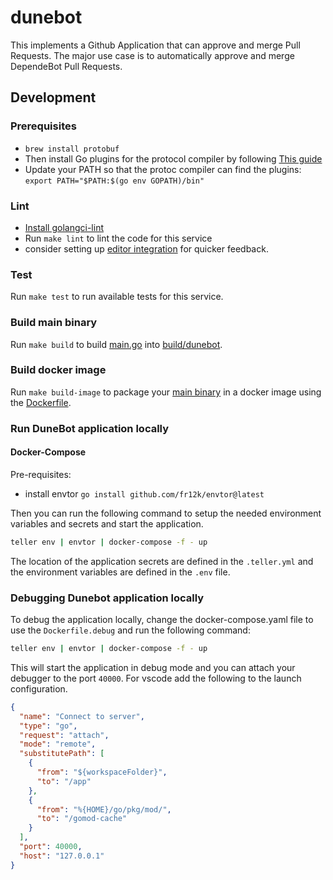 # dunebot

This implements a Github Application that can approve and merge Pull Requests.
The major use case is to automatically approve and merge DependeBot Pull Requests.

## Development

### Prerequisites

- `brew install protobuf`
- Then install Go plugins for the protocol compiler by following [This guide](https://grpc.io/docs/languages/go/quickstart/#prerequisites)
- Update your PATH so that the protoc compiler can find the plugins: `export PATH="$PATH:$(go env GOPATH)/bin"`

### Lint

- [Install golangci-lint](https://golangci-lint.run/usage/install/)
- Run `make lint` to lint the code for this service
- consider setting up [editor integration](https://golangci-lint.run/usage/integrations) for quicker feedback.

### Test

Run `make test` to run available tests for this service.

### Build main binary

Run `make build` to build [main.go](main.go) into [build/dunebot](build/dunebot).

### Build docker image

Run `make build-image` to package your [main binary](build/dunebot) in a docker image using the [Dockerfile](Dockerfile).

### Run DuneBot application locally

#### Docker-Compose

Pre-requisites:

- install envtor `go install github.com/fr12k/envtor@latest`

Then you can run the following command to setup the needed environment variables and secrets and start the application.

```bash
teller env | envtor | docker-compose -f - up
```

The location of the application secrets are defined in the `.teller.yml` and the environment variables are defined in the `.env` file.

### Debugging Dunebot application locally

To debug the application locally, change the docker-compose.yaml file to use the `Dockerfile.debug` and run the following command:

```bash
teller env | envtor | docker-compose -f - up
```

This will start the application in debug mode and you can attach your debugger to the port `40000`.
For vscode add the following to the launch configuration.

```json
{
  "name": "Connect to server",
  "type": "go",
  "request": "attach",
  "mode": "remote",
  "substitutePath": [
    {
      "from": "${workspaceFolder}",
      "to": "/app"
    },
    {
      "from": "%{HOME}/go/pkg/mod/",
      "to": "/gomod-cache"
    }
  ],
  "port": 40000,
  "host": "127.0.0.1"
}
```
